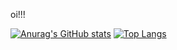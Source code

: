 oi!!!

[![Anurag's GitHub stats](https://github-readme-stats.vercel.app/api?username=ccamilaaraujo&show_icons=true&theme=transparent)](https://github.com/anuraghazra/github-readme-stats)
[![Top Langs](https://github-readme-stats.vercel.app/api/top-langs/?username=ccamilaaraujo&layout=donut&theme=transparent)](https://github.com/anuraghazra/github-readme-stats)


